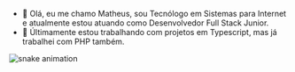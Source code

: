 - 👋 Olá, eu me chamo Matheus, sou Tecnólogo em Sistemas para Internet e atualmente estou atuando como Desenvolvedor Full Stack Junior.
- 👀 Últimamente estou trabalhando com projetos em Typescript, mas já trabalhei com PHP também.

![snake animation](https://github.com/matheusdamianpereira/matheusdamianpereira/blob/output/github-contribution-grid-snake2.svg)
